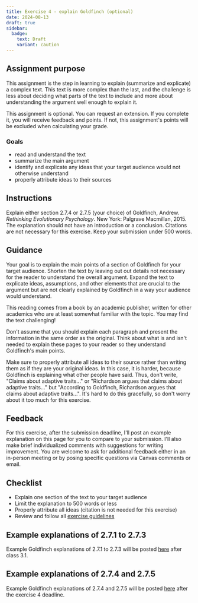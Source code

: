 ```yaml
---
title: Exercise 4 - explain Goldfinch (optional)
date: 2024-08-13
draft: true
sidebar:
  badge:
    text: Draft
    variant: caution
---
```


## Assignment purpose

This assignment is the step in learning to explain (summarize and explicate) a complex text. This text is more complex than the last, and the challenge is less about deciding what parts of the text to include and more about understanding the argument well enough to explain it.

This assignment is optional. You can request an extension. If you complete it, you will receive feedback and points. If not, this assignment's points will be excluded when calculating your grade.

### Goals

- read and understand the text
- summarize the main argument
- identify and explicate any ideas that your target audience would not otherwise understand
- properly attribute ideas to their sources

## Instructions

<!-- Explain either section 2.7.4 (Group A) or 2.7.5 (Group B) of Goldfinch, Andrew. _Rethinking Evolutionary Psychology_. New York: Palgrave Macmillan, 2015. I will assign you to Group A or Group B in class. The explanation should not have an introduction or a conclusion. Citations are not necessary for this exercise. Keep your submission under 500 words.
 -->
Explain either section 2.7.4 or 2.7.5 (your choice) of Goldfinch, Andrew. _Rethinking Evolutionary Psychology_. New York: Palgrave Macmillan, 2015. The explanation should not have an introduction or a conclusion. Citations are not necessary for this exercise. Keep your submission under 500 words.

## Guidance

Your goal is to explain the main points of a section of Goldfinch for your target audience. Shorten the text by leaving out out details not necessary for the reader to understand the overall argument. Expand the text to explicate ideas, assumptions, and other elements that are crucial to the argument but are not clearly explained by Goldfinch in a way your audience would understand.

This reading comes from a book by an academic publisher, written for other academics who are at least somewhat familiar with the topic. You may find the text challenging!

Don't assume that you should explain each paragraph and present the information in the same order as the original. Think about what is and isn't needed to explain these pages to your reader so they understand Goldfinch's main points.

Make sure to properly attribute all ideas to their source rather than writing them as if they are your original ideas. In this case, it is harder, because Goldfinch is explaining what other people have said. Thus, don't write, "Claims about adaptive traits..." or "Richardson argues that claims about adaptive traits..." but "According to Goldfinch, Richardson argues that claims about adaptive traits...". It's hard to do this gracefully, so don't worry about it too much for this exercise.

## Feedback

For this exercise, after the submission deadline, I'll post an example explanation on this page for you to compare to your submission. I'll also make brief individualized comments with suggestions for writing improvement. You are welcome to ask for additional feedback either in an in-person meeting or by posing specific questions via Canvas comments or email.

## Checklist

- Explain one section of the text to your target audience
- Limit the explanation to 500 words or less
- Properly attribute all ideas (citation is not needed for this exercise)
- Review and follow all [exercise guidelines](/course-ntw2029/assignments/general/exercise-guidelines)

## Example explanations of 2.7.1 to 2.7.3

Example Goldfinch explanations of 2.7.1 to 2.7.3 will be posted [here](/course-ntw2029/hidden/exercise-examples/e04-eg-1-3) after class 3.1.


## Example explanations of 2.7.4 and 2.7.5

Example Goldfinch explanations of 2.7.4 and 2.7.5 will be posted [here](/course-ntw2029/hidden/exercise-examples/e04-eg-4-5) after the exercise 4 deadline.
